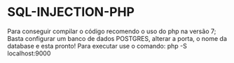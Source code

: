 # SQL-INJECTION-PHP
Para conseguir compilar o código recomendo o uso do php na versão 7;
Basta configurar um banco de dados POSTGRES, alterar a porta, o nome da database e esta pronto!
Para executar use o comando:
      php -S localhost:9000
